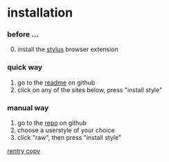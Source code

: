 # installation
### before ...
0. install the [stylus](https://github.com/openstyles/stylus) browser extension
   
### quick way
1. go to the [readme](https://github.com/zettaexa/userstyles/blob/main/README.md) on github
2. click on any of the sites below, press "install style"

### manual way
1. go to the [repo](https://github.com/zettaexa/userstyles/tree/main) on github
2. choose a userstyle of your choice
3. click "raw", then press "install style"

[rentry copy](https://rentry.co/a8c59975)
